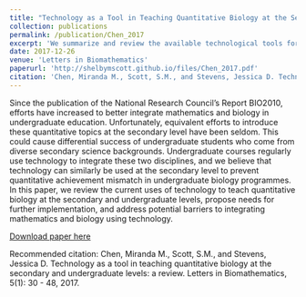 ```yaml
---
title: "Technology as a Tool in Teaching Quantitative Biology at the Secondary and Undergraduate Levels: A Review"
collection: publications
permalink: /publication/Chen_2017
excerpt: 'We summarize and review the available technological tools for teaching quantitative biology at the secondary and undergraduate levels, including some evaluations of these tools'
date: 2017-12-26
venue: 'Letters in Biomathematics'
paperurl: 'http://shelbymscott.github.io/files/Chen_2017.pdf'
citation: 'Chen, Miranda M., Scott, S.M., and Stevens, Jessica D. Technology as a tool in teaching quantitative biology at the secondary and undergraduate levels: a review. Letters in Biomathematics, 5(1): 30 - 48, 2017.'
---
```

Since the publication of the National Research Council’s Report BIO2010, efforts have increased to better integrate mathematics and biology in undergraduate education. Unfortunately, equivalent efforts to introduce these quantitative topics at the secondary level have been seldom. This could cause differential success of undergraduate students who come from diverse secondary science backgrounds. Undergraduate courses regularly use technology to integrate these two disciplines, and we believe that technology can similarly be used at the secondary level to prevent quantitative achievement mismatch in undergraduate biology programmes. In this paper, we review the current uses of technology to teach quantitative biology at the secondary and undergraduate levels, propose needs for further implementation, and address potential barriers to integrating mathematics and biology using technology.

[Download paper here](http://shelbymscott.github.io/files/Chen_2017.pdf)

Recommended citation: Chen, Miranda M., Scott, S.M., and Stevens, Jessica D. Technology as a tool in teaching quantitative biology at the secondary and undergraduate levels: a review. Letters in Biomathematics, 5(1): 30 - 48, 2017.
